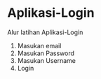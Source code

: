 # Aplikasi-Login
Alur latihan Aplikasi-Login

1. Masukan email
2. Masukan Password
3. Masukan Username
4. Login
